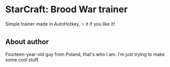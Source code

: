 # StarCraft: Brood War trainer
Simple trainer made in AutoHotkey, :star: it if you like it!

## About author
Fourteen-year-old guy from Poland, that's who I am. I'm just trying to make some cool stuff.
